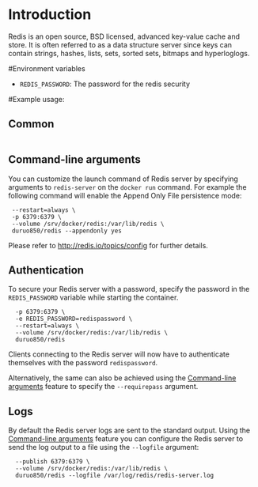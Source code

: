 # Introduction

Redis is an open source, BSD licensed, advanced key-value cache and store. 
It is often referred to as a data structure server since keys can contain strings, hashes, lists, sets, sorted sets, bitmaps and hyperloglogs.


#Environment variables

- `REDIS_PASSWORD`: The password for the redis security

#Example usage: 

## Common


```sudo docker run -d -p 16379:6379 -e REDIS_PASSWORD=xxxxx duruo850/redis
```

## Command-line arguments

You can customize the launch command of Redis server by specifying arguments to `redis-server` on the `docker run` command. For example the following command will enable the Append Only File persistence mode:

```sudo docker run --name redis -d \
 --restart=always \
 -p 6379:6379 \
 --volume /srv/docker/redis:/var/lib/redis \
 duruo850/redis --appendonly yes
```

Please refer to http://redis.io/topics/config for further details.

## Authentication

To secure your Redis server with a password, specify the password in the `REDIS_PASSWORD` variable while starting the container.

```sudo docker run --name redis -d \
  -p 6379:6379 \
  -e REDIS_PASSWORD=redispassword \
  --restart=always \
  --volume /srv/docker/redis:/var/lib/redis \
  duruo850/redis
```

Clients connecting to the Redis server will now have to authenticate themselves with the password `redispassword`.

Alternatively, the same can also be achieved using the [Command-line arguments](#command-line-arguments) feature to specify the `--requirepass` argument.

## Logs

By default the Redis server logs are sent to the standard output. Using the [Command-line arguments](#command-line-arguments) feature you can configure the Redis server to send the log output to a file using the `--logfile` argument:

```sudo docker run --name redis -d --restart=always \
  --publish 6379:6379 \
  --volume /srv/docker/redis:/var/lib/redis \
  duruo850/redis --logfile /var/log/redis/redis-server.log
```


 